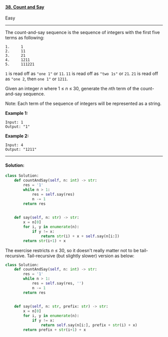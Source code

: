 #### [38. Count and Say](https://leetcode.com/problems/count-and-say/)

Easy

---

The count-and-say sequence is the sequence of integers with the first five terms as following:

```
1.     1
2.     11
3.     21
4.     1211
5.     111221
```

`1` is read off as `"one 1"` or `11`.
`11` is read off as `"two 1s"` or `21`.
`21` is read off as `"one 2`, then `one 1"` or `1211`.

Given an integer *n* where 1 ≤ *n* ≤ 30, generate the *n*th term of the count-and-say sequence.

Note: Each term of the sequence of integers will be represented as a string.

 

**Example 1:**

```
Input: 1
Output: "1"
```

**Example 2:**

```
Input: 4
Output: "1211"
```

---

#### Solution:

```python
class Solution:
    def countAndSay(self, n: int) -> str:
        res = '1'
        while n > 1:
            res = self.say(res)
            n -= 1
        return res
        
    
    def say(self, n: str) -> str:
        x = n[0]
        for i, y in enumerate(n):
            if y != x:
                return str(i) + x + self.say(n[i:])
        return str(i+1) + x
```

The exercise restricts *n* ≤ 30, so it doesn't really matter not to be tail-recursive. Tail-recursive (but slightly slower) version as below:

```python
class Solution:
    def countAndSay(self, n: int) -> str:
        res = '1'
        while n > 1:
            res = self.say(res, '')
            n -= 1
        return res
        
    
    def say(self, n: str, prefix: str) -> str:
        x = n[0]
        for i, y in enumerate(n):
            if y != x:
                return self.say(n[i:], prefix + str(i) + x)
        return prefix + str(i+1) + x
```

